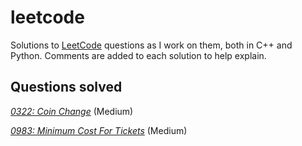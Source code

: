 # leetcode
Solutions to [LeetCode](https://leetcode.com) questions as I work on them, both in C++ and Python. 
Comments are added to each solution to help explain. 

## Questions solved 

[*0322: Coin Change*](https://leetcode.com/problems/coin-change/) (Medium)

[*0983: Minimum Cost For Tickets*](https://leetcode.com/problems/minimum-cost-for-tickets/) (Medium)
